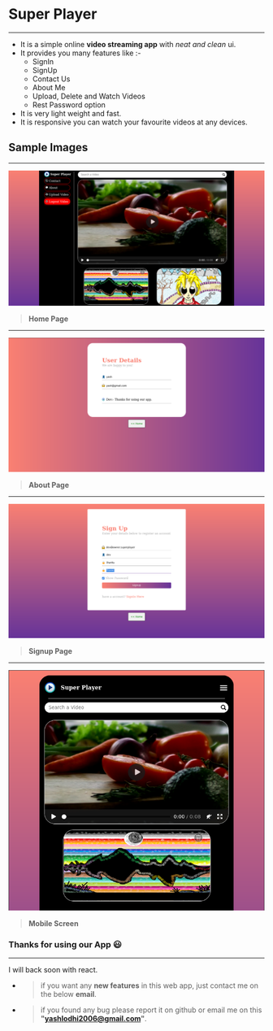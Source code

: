 # Super Player

---

- It is a simple online **video streaming app** with _neat and clean_ ui.
- It provides you many features like :-
  - SignIn
  - SignUp
  - Contact Us
  - About Me
  - Upload, Delete and Watch Videos
  - Rest Password option
- It is very light weight and fast.
- It is responsive you can watch your favourite videos at any devices.

## Sample Images

---

![Sample home page image](./readmeImg/homeScreen.png)

> **Home Page**

---

![Sample About page image](./readmeImg/aboutScreen.png)

> **About Page**

---

![Sample Signup page image](./readmeImg/signupScreen.png)

> **Signup Page**

---

![Sample Moblie screen image](./readmeImg/mobileScreen.png)

> **Mobile Screen**

### Thanks for using our App 😃

---

I will back soon with react.

- > if you want any **new features** in this web app, just contact me on the below **email**.
- > if you found any bug please report it on github or email me on this **"yashlodhi2006@gmail.com"**.
